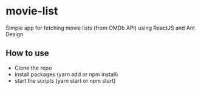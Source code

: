 # movie-list
Simple app for fetching movie lists (from OMDb API) using ReactJS and Ant Design

## How to use ##
- Clone the repo
- install packages (yarn add or npm install)
- start the scripts (yarn start or npm start)
